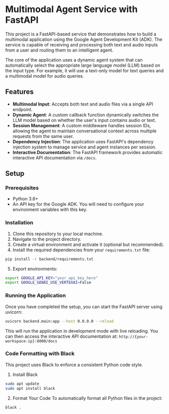 # Multimodal Agent Service with FastAPI

This project is a FastAPI-based service that demonstrates how to build a multimodal application using the Google Agent Development Kit (ADK). The service is capable of receiving and processing both text and audio inputs from a user and routing them to an intelligent agent.

The core of the application uses a dynamic agent system that can automatically select the appropriate large language model (LLM) based on the input type. For example, it will use a text-only model for text queries and a multimodal model for audio queries.

## Features

- **Multimodal Input**: Accepts both text and audio files via a single API endpoint.
- **Dynamic Agent**: A custom callback function dynamically switches the LLM model based on whether the user's input contains audio or text.
- **Session Management**: A custom middleware handles session IDs, allowing the agent to maintain conversational context across multiple requests from the same user.
- **Dependency Injection**: The application uses FastAPI's dependency injection system to manage service and agent instances per session.
- **Interactive Documentation**: The FastAPI framework provides automatic interactive API documentation via `/docs`.

## Setup

### Prerequisites

- Python 3.8+
- An API key for the Google ADK. You will need to configure your environment variables with this key.

### Installation

1. Clone this repository to your local machine.
2. Navigate to the project directory.
3. Create a virtual environment and activate it (optional but recommended).
4. Install the required dependencies from your `requirements.txt` file:

```bash
pip install -r backend/requirements.txt
```
5. Export environments:
```bash
export GOOGLE_API_KEY="your_api_key_here"
export GOOGLE_GENAI_USE_VERTEXAI=False
```

### Running the Application

Once you have completed the setup, you can start the FastAPI server using uvicorn:

```bash
uvicorn backend.main:app --host 0.0.0.0 --reload
```

This will run the application in development mode with live reloading. You can then access the interactive API documentation at: `http://{your-workspace-ip}:8000/docs`

### Code Formatting with Black

This project uses Black to enforce a consistent Python code style.
1. Install Black

```bash
sudo apt update
sudo apt install black
```

2. Format Your Code
To automatically format all Python files in the project:
```bash
black .
```